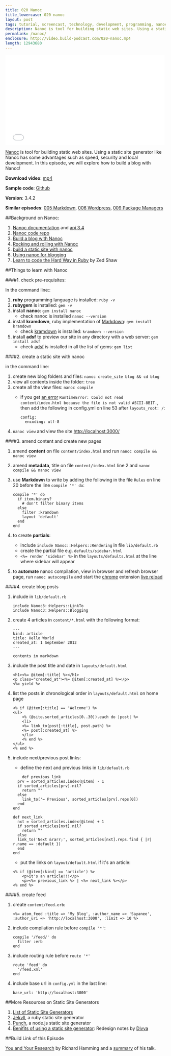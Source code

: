 ```yaml
---
title: 020 Nanoc
title_lowercase: 020 nanoc
layout: post
tags: tutorial, screencast, technology, development, programming, nanoc, jekyll, static, site, generator, markdown, blog, ruby
description: Nanoc is tool for building static web sites. Using a static site generator like Nanoc has some advantages such as speed, security and local development. In this episode, we will explore how to build a blog with Nanoc!
permalink: /nanoc/
enclosure: http://video.build-podcast.com/020-nanoc.mp4
length: 12943680
---
```


<div id="video"><iframe src="//player.vimeo.com/video/52684666" width="500" height="281" frameborder="0" webkitallowfullscreen mozallowfullscreen allowfullscreen></iframe></div>

[Nanoc](http://nanoc.stoneship.org/) is tool for building static web sites. Using a static site generator like Nanoc has some advantages such as speed, security and local development. In this episode, we will explore how to build a blog with Nanoc!

<p><strong>Download video</strong>: <a href="http://video.build-podcast.com/020-nanoc.mp4" download="build-podcast-020-nanoc.mp4">mp4</a></p>

**Sample code**: [Github](https://github.com/sayanee/build-podcast/tree/master/020-nanoc)

**Version**: 3.4.2

**Similar episodes**: [005 Markdown](/markdown), [006 Wordpress](/wordpress), [009 Package Managers](/package-managers)

##Background on Nanoc:

1. [Nanoc documentation](http://nanoc.stoneship.org/docs/1-introduction/) and [api 3.4](http://nanoc.stoneship.org/docs/api/3.4/Nanoc.html)
1. [Nanoc code repo](https://github.com/ddfreyne/nanoc)
1. [Build a blog with Nanoc](http://www.danhoey.com/blog/2011_09_23_building_a_blog_with_nanoc/)
1. [Rocking and rolling with Nanoc](http://zameermanji.com/blog/2012/6/15/rocking-and-rolling-with-nanoc/)
1. [build a static site with nanoc](http://clarkdave.net/2012/02/building-a-static-blog-with-nanoc/)
1. [Using nanoc for blogging](http://logs.drbig.one.pl/articles/using_nanoc_for_blogging.html)
1. [Learn to code the Hard Way in Ruby](http://ruby.learncodethehardway.org/book/) by Zed Shaw

##Things to learn with Nanoc


####1. check pre-requisites:

In the command line::

1. **ruby** programming language is installed: `ruby -v`
1. **rubygem** is installed: `gem -v`
1. install **nanoc**: `gem install nanoc`
    - check nanoc is installed `nanoc --version`
1. install **kramdown**, ruby implementation of [Markdown](http://daringfireball.net/projects/markdown/): `gem install kramdown`
    - check [kramdown](http://kramdown.rubyforge.org/) is installed: `kramdown --version`
1. install **adsf** to preview our site in any directory with a web server: `gem install adsf`
    - check [adsf](http://stoneship.org/software/adsf/) is installed in all the list of gems: `gem list`

####2. create a static site with nanoc

in the command line:

1. create new blog folders and files: `nanoc create_site blog && cd blog`
1. view all contents inside the folder: `tree`
1. create all the view files: `nanoc compile`
    - if you get [an error](https://github.com/ddfreyne/nanoc/issues/69) `RuntimeError: Could not read content/index.html because the file is not valid ASCII-8BIT.`, then add the following in config.yml on line 53 after `layouts_root: /`:

        ```
        config:
          encoding: utf-8
        ```
1. `nanoc view` and view the site [http://localhost:3000/](http://localhost:3000/)

####3. amend content and create new pages

1. amend **content** on file `content/index.html` and run `nanoc compile && nanoc view`
1. amend **metadata**, title on file `content/index.html` line 2 and `nanoc compile && nanoc view`
1. use **Markdown** to write by adding the following in the file `Rules` on line 20 before the line `compile '*' do`:

    ```
    compile '*' do
      if item.binary?
        # don't filter binary items
      else
        filter :kramdown
        layout 'default'
      end
    end
    ```
1. to create **partials**:
    - include `include Nanoc::Helpers::Rendering` in file `lib/default.rb`
    - create the partial file e.g. `defaults/sidebar.html`
    - `<%= render 'sidebar' %>` in the `layouts/defaults.html` at the line where sidebar will appear
1. to **automate** nanoc compilation, view in browser and refresh browser page, run `nanoc autocompile` and start the [chrome](https://www.google.com/intl/en/chrome/browser/) extension [live reload](https://chrome.google.com/webstore/detail/livereload/jnihajbhpnppcggbcgedagnkighmdlei)

####4. create blog posts

1. include in `lib/default.rb`

    ```
    include Nanoc3::Helpers::LinkTo
    include Nanoc3::Helpers::Blogging
    ```
1. create 4 articles in `content/*.html` with the following format:


    ```
    ---
    kind: article
    title: Hello World
    created_at: 1 September 2012
    ---

    contents in markdown

    ```
1. include the post title and date in `layouts/default.html`

    ```
    <h1><%= @item[:title] %></h1>
    <p class="created_at"><%= @item[:created_at] %></p>
    <%= yield %>
    ```
1. list the posts in chronological order in `layouts/default.html` on home page

    ```
    <% if (@item[:title] == 'Welcome') %>
    <ul>
        <% (@site.sorted_articles[0..30]).each do |post| %>
        <li>
        <%= link_to(post[:title], post.path) %>
        <%= post[:created_at] %>
        </li>
        <% end %>
    </ul>
    <% end %>
    ```
1. include next/previous post links:
    - define the next and previous links in `lib/default.rb`

    ```
        def previous_link
      prv = sorted_articles.index(@item) - 1
      if sorted_articles[prv].nil?
        return ""
      else
        link_to('← Previous', sorted_articles[prv].reps[0])
      end
    end

    def next_link
      nxt = sorted_articles.index(@item) + 1
      if sorted_articles[nxt].nil?
        return ""
      else
      link_to('Next &rarr;', sorted_articles[nxt].reps.find { |r| r.name == :default })
      end
    end
    ```
    - put the links on `layout/default.html` if it's an article:

    ```
    <% if (@item[:kind] == 'article') %>
        <p>it's an article!!!</p>
        <p><%= previous_link %> | <%= next_link %></p>
    <% end %>
    ```

####5. create feed

1. create `content/feed.erb`:

    ```
    <%= atom_feed :title => 'My Blog', :author_name => 'Sayanee', :author_uri => 'http://localhost:3000', :limit => 10 %>
    ```
1. include compilation rule before `compile '*'`:

    ```
    compile '/feed/' do
      filter :erb
    end
    ```
1. include routing rule before `route '*'`

    ```
    route 'feed' do
      '/feed.xml'
    end
    ```
1. include base url in `config.yml` in the last line:

    ```
    base_url: 'http://localhost:3000'
    ```

##More Resources on Static Site Generators

1. [List of Static Site Generators](http://nanoc.stoneship.org/docs/1-introduction/#similar-projects)
1. [Jekyll](http://jekyllrb.com/), a ruby static site generator
1. [Punch](http://laktek.github.com/punch/), a node.js static site generator
1. [Benifits of using a static site generator](http://nimbupani.com/redesign-notes.html): Redesign notes by [Divya](http://twitter.com/divya)

##Build Link of this Episode

[You and Your Research](http://www.cs.virginia.edu/~robins/YouAndYourResearch.html) by Richard Hamming and a [summary](http://www.gfz-potsdam.de/portal/gfz/Services/PHD+Studenten/Ressourcen/PDFfolder/Hamming+Rules;jsessionid=9AD800FF23C7491A4FC21D3746AA926A?binary=true&status=300&language=en) of his talk.
